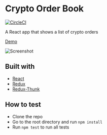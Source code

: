 # Crypto Order Book

[![CircleCI](https://circleci.com/gh/sa-ma/cryptoOrderBook.svg?style=svg)](https://circleci.com/gh/sa-ma/cryptoOrderBook)

A React app that shows a list of crypto orders

[Demo](https://cryptobook.netlify.com/)

![Screenshot](https://res.cloudinary.com/dis3a42lz/image/upload/v1570446682/orderBook.png "Order Book")

## Built with

* [React](https://reactjs.org/)
* [Redux](https://redux.js.org/)
* [Redux-Thunk](https://github.com/reduxjs/redux-thunk)

## How to test

* Clone the repo
* Go to the root directory and run `npm install`
* Run `npm test` to run all tests
